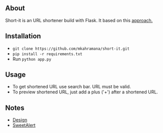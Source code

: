 ## About
Short-it is an URL shortener build with Flask. It based on this [approach.](http://stackoverflow.com/a/742047)

## Installation
* ```git clone https://github.com/mkahramana/short-it.git```
* ```pip install -r requirements.txt```
* Run ```python app.py```

## Usage
* To get shortened URL use search bar. URL must be valid.
* To preview shortened URL, just add a plus ('+') after a shortened URL.

## Notes
* [Design](http://stackoverflow.com/a/39077833)
* [SweetAlert](http://t4t5.github.io/sweetalert/)
